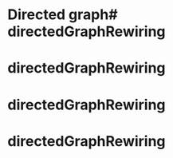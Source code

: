 # Directed graph# directedGraphRewiring
# directedGraphRewiring
# directedGraphRewiring
# directedGraphRewiring

